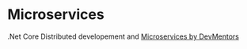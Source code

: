 # Microservices

.Net Core Distributed developement and [Microservices by DevMentors](https://devmentors.io/distributed-net-core/)